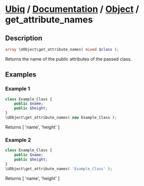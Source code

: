 [Ubiq](https://github.com/Pixel418/Ubiq#readme) / [Documentation](../index.md#readme) / [Object](../index.md#object) / get_attribute_names
======


Description
-------- 

```php
array \UObject\get_attribute_names( mixed $class );
```

Returns the name of the public attributes of the passed class.



Examples
--------

### Example 1

```php
class Example_Class {
	public $name;
	public $height;
}
\UObject\get_attribute_names( new Example_Class );
```
Returns [ 'name', 'height' ]

### Example 2

```php
class Example_Class {
	public $name;
	public $height;
}
\UObject\get_attribute_names( 'Example_Class' );
```
Returns [ 'name', 'height' ]
